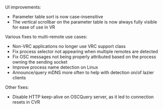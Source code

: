 UI improvements:
* Parameter table sort is now case-insensitive
* The vertical scrollbar on the parameter table is now always fully visible for ease of use in VR

Various fixes to multi-remote use cases:
* Non-VRC applications no longer use VRC support class
* Fix process selector not appearing when multiple remotes are detected
* Fix OSC messages not being properly attributed based on the process owning the sending socket
* Improve process name detection on Linux
* Announce/query mDNS more often to help with detection on/of lazier clients

Other fixes:
* Disable HTTP keep-alive on OSCQuery server, as it led to connection resets in CVR
